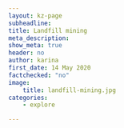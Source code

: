 ```yaml
---
layout: kz-page
subheadline:
title: Landfill mining
meta_description: 
show_meta: true
header: no
author: karina
first_date: 14 May 2020
factchecked: "no"
image:
    title: landfill-mining.jpg
categories:
    - explore

---
```


